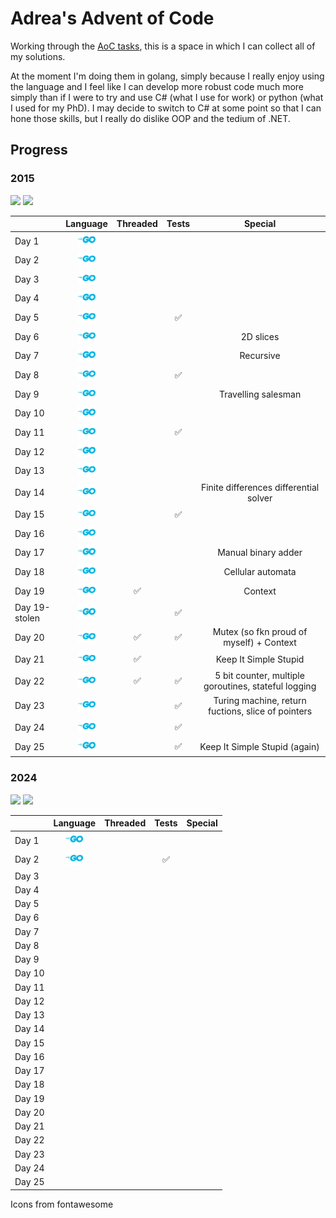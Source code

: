 # Adrea's Advent of Code

Working through the [AoC tasks](https://adventofcode.com), this is a space in which I can collect all of my solutions.

At the moment I'm doing them in golang, simply because I really enjoy using the language and I feel like I can develop more robust code much more simply than if I were to try and use C# (what I use for work) or python (what I used for my PhD). I may decide to switch to C# at some point so that I can hone those skills, but I really do dislike OOP and the tedium of .NET.

## Progress

### 2015

![](<https://img.shields.io/badge/Stars%20(2015)%20⭐-50-yellow>) ![](<https://img.shields.io/badge/Days%20(2015)-25-red>)

|               |                                              Language                                               |      Threaded      |       Tests        |                       Special                        |
| :------------ | :-------------------------------------------------------------------------------------------------: | :----------------: | :----------------: | :--------------------------------------------------: |
| Day 1         |    <a href="2015/01/README.md"><img src="icons/golang.svg" alt="GoLang" style="width:2em;"></a>     |                    |                    |                                                      |
| Day 2         |    <a href="2015/02/README.md"><img src="icons/golang.svg" alt="GoLang" style="width:2em;"></a>     |                    |                    |                                                      |
| Day 3         |    <a href="2015/03/README.md"><img src="icons/golang.svg" alt="GoLang" style="width:2em;"></a>     |                    |                    |                                                      |
| Day 4         |    <a href="2015/04/README.md"><img src="icons/golang.svg" alt="GoLang" style="width:2em;"></a>     |                    |                    |                                                      |
| Day 5         |    <a href="2015/05/README.md"><img src="icons/golang.svg" alt="GoLang" style="width:2em;"></a>     |                    | :white_check_mark: |                                                      |
| Day 6         |    <a href="2015/06/README.md"><img src="icons/golang.svg" alt="GoLang" style="width:2em;"></a>     |                    |                    |                      2D slices                       |
| Day 7         |    <a href="2015/07/README.md"><img src="icons/golang.svg" alt="GoLang" style="width:2em;"></a>     |                    |                    |                      Recursive                       |
| Day 8         |    <a href="2015/08/README.md"><img src="icons/golang.svg" alt="GoLang" style="width:2em;"></a>     |                    | :white_check_mark: |                                                      |
| Day 9         |    <a href="2015/09/README.md"><img src="icons/golang.svg" alt="GoLang" style="width:2em;"></a>     |                    |                    |                 Travelling salesman                  |
| Day 10        |    <a href="2015/10/README.md"><img src="icons/golang.svg" alt="GoLang" style="width:2em;"></a>     |                    |                    |                                                      |
| Day 11        |    <a href="2015/11/README.md"><img src="icons/golang.svg" alt="GoLang" style="width:2em;"></a>     |                    | :white_check_mark: |                                                      |
| Day 12        |    <a href="2015/12/README.md"><img src="icons/golang.svg" alt="GoLang" style="width:2em;"></a>     |                    |                    |                                                      |
| Day 13        |    <a href="2015/13/README.md"><img src="icons/golang.svg" alt="GoLang" style="width:2em;"></a>     |                    |                    |                                                      |
| Day 14        |    <a href="2015/14/README.md"><img src="icons/golang.svg" alt="GoLang" style="width:2em;"></a>     |                    |                    |        Finite differences differential solver        |
| Day 15        |    <a href="2015/15/README.md"><img src="icons/golang.svg" alt="GoLang" style="width:2em;"></a>     |                    | :white_check_mark: |                                                      |
| Day 16        |    <a href="2015/16/README.md"><img src="icons/golang.svg" alt="GoLang" style="width:2em;"></a>     |                    |                    |                                                      |
| Day 17        |    <a href="2015/17/README.md"><img src="icons/golang.svg" alt="GoLang" style="width:2em;"></a>     |                    |                    |                 Manual binary adder                  |
| Day 18        |    <a href="2015/18/README.md"><img src="icons/golang.svg" alt="GoLang" style="width:2em;"></a>     |                    |                    |                  Cellular automata                   |
| Day 19        |    <a href="2015/19/README.md"><img src="icons/golang.svg" alt="GoLang" style="width:2em;"></a>     | :white_check_mark: |                    |                       Context                        |
| Day 19-stolen | <a href="2015/19-stolen/README.md"><img src="icons/golang.svg" alt="GoLang" style="width:2em;"></a> |                    | :white_check_mark: |                                                      |
| Day 20        |    <a href="2015/20/README.md"><img src="icons/golang.svg" alt="GoLang" style="width:2em;"></a>     | :white_check_mark: | :white_check_mark: |       Mutex (so fkn proud of myself) + Context       |
| Day 21        |    <a href="2015/21/README.md"><img src="icons/golang.svg" alt="GoLang" style="width:2em;"></a>     | :white_check_mark: |                    |                Keep It Simple Stupid                 |
| Day 22        |    <a href="2015/22/README.md"><img src="icons/golang.svg" alt="GoLang" style="width:2em;"></a>     | :white_check_mark: | :white_check_mark: | 5 bit counter, multiple goroutines, stateful logging |
| Day 23        |    <a href="2015/23/README.md"><img src="icons/golang.svg" alt="GoLang" style="width:2em;"></a>     |                    | :white_check_mark: |  Turing machine, return fuctions, slice of pointers  |
| Day 24        |    <a href="2015/24/README.md"><img src="icons/golang.svg" alt="GoLang" style="width:2em;"></a>     |                    | :white_check_mark: |                                                      |
| Day 25        |    <a href="2015/24/README.md"><img src="icons/golang.svg" alt="GoLang" style="width:2em;"></a>     |                    | :white_check_mark: |            Keep It Simple Stupid (again)             |

### 2024

![](<https://img.shields.io/badge/Stars%20(2024)%20⭐-2-yellow>) ![](<https://img.shields.io/badge/Days%20(2024)-1-red>)

|        |                                           Language                                           | Threaded |       Tests        | Special |
| :----- | :------------------------------------------------------------------------------------------: | :------: | :----------------: | :-----: |
| Day 1  | <a href="2024/01/README.md"><img src="icons/golang.svg" alt="GoLang" style="width:2em;"></a> |          |                    |         |
| Day 2  | <a href="2024/02/README.md"><img src="icons/golang.svg" alt="GoLang" style="width:2em;"></a> |          | :white_check_mark: |         |
| Day 3  |                                                                                              |          |                    |         |
| Day 4  |                                                                                              |          |                    |         |
| Day 5  |                                                                                              |          |                    |         |
| Day 6  |                                                                                              |          |                    |         |
| Day 7  |                                                                                              |          |                    |         |
| Day 8  |                                                                                              |          |                    |         |
| Day 9  |                                                                                              |          |                    |         |
| Day 10 |                                                                                              |          |                    |         |
| Day 11 |                                                                                              |          |                    |         |
| Day 12 |                                                                                              |          |                    |         |
| Day 13 |                                                                                              |          |                    |         |
| Day 14 |                                                                                              |          |                    |         |
| Day 15 |                                                                                              |          |                    |         |
| Day 16 |                                                                                              |          |                    |         |
| Day 17 |                                                                                              |          |                    |         |
| Day 18 |                                                                                              |          |                    |         |
| Day 19 |                                                                                              |          |                    |         |
| Day 20 |                                                                                              |          |                    |         |
| Day 21 |                                                                                              |          |                    |         |
| Day 22 |                                                                                              |          |                    |         |
| Day 23 |                                                                                              |          |                    |         |
| Day 24 |                                                                                              |          |                    |         |
| Day 25 |                                                                                              |          |                    |         |

Icons from fontawesome
